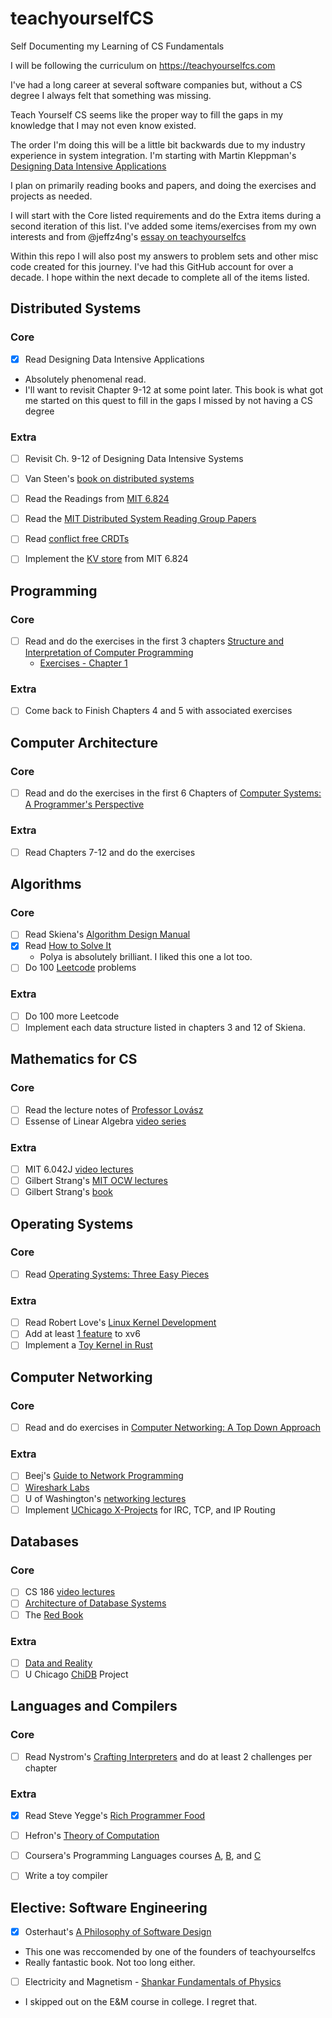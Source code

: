 # teachyourselfCS
Self Documenting my Learning of CS Fundamentals

I will be following the curriculum on https://teachyourselfcs.com

I've had a long career at several software companies but, without a CS degree I always felt that something was missing. 

Teach Yourself CS seems like the proper way to fill the gaps in my knowledge that I may not even know existed.

The order I'm doing this will be a little bit backwards due to my industry experience in system integration.
I'm starting with Martin Kleppman's [Designing Data Intensive Applications](https://smile.amazon.com/Designing-Data-Intensive-Applications-Reliable-Maintainable-ebook/dp/B06XPJML5D/)

I plan on primarily reading books and papers, and doing the exercises and projects as needed. 

I will start with the Core listed requirements and do the Extra items during a second iteration of this list. 
I've added some items/exercises from my own interests and from @jeffz4ng's [essay on teachyourselfcs](https://jeffzh4ng.com/essays/thoughts-on-teachyourselfcs.html)

Within this repo I will also post my answers to problem sets and other misc code created for this journey. 
I've had this GitHub account for over a decade. I hope within the next decade to complete all of the items listed.

## Distributed Systems
### Core
- [x] Read Designing Data Intensive Applications
 - Absolutely phenomenal read. 
 - I'll want to revisit Chapter 9-12 at some point later. This book is what got me started on this quest to fill in the gaps I missed by not having a CS degree

### Extra
- [ ] Revisit Ch. 9-12 of Designing Data Intensive Systems
- [ ] Van Steen's [book on distributed systems](https://www.amazon.com/gp/product/1543057381/ref=ox_sc_act_title_1?smid=ATVPDKIKX0DER&psc=1)
- [ ] Read the Readings from [MIT 6.824](https://pdos.csail.mit.edu/6.824/schedule.html)
- [ ] Read the [MIT Distributed System Reading Group Papers](http://dsrg.pdos.csail.mit.edu/papers/)
- [ ] Read [conflict free CRDTs](https://jzhao.xyz/posts/bft-json-crdt/)
- [ ] Implement the [KV store](https://pdos.csail.mit.edu/6.824/labs/lab-kvraft.html) from MIT 6.824


## Programming
 ### Core
- [ ] Read and do the exercises in the first 3 chapters  [Structure and Interpretation of Computer Programming](https://mitpress.mit.edu/sites/default/files/sicp/full-text/book/book.html)
  - [Exercises - Chapter 1](SICP_1.md)
 ### Extra
- [ ] Come back to Finish Chapters 4 and 5 with associated exercises

## Computer Architecture
### Core
- [ ] Read and do the exercises in the first 6 Chapters of [Computer Systems: A Programmer's Perspective](http://csapp.cs.cmu.edu/3e/home.html)
### Extra
- [ ] Read Chapters 7-12 and do the exercises 

## Algorithms
### Core
- [ ] Read Skiena's [Algorithm Design Manual](https://smile.amazon.com/Algorithm-Design-Manual-Steven-Skiena/dp/1848000693/)
- [x] Read [How to Solve It](https://smile.amazon.com/How-Solve-Mathematical-Princeton-Science/dp/069116407X/)
  - Polya is absolutely brilliant. I liked this one a lot too. 
- [ ] Do 100 [Leetcode](https://www.leetcode.com) problems 
### Extra
- [ ] Do 100 more Leetcode
- [ ] Implement each data structure listed in chapters 3 and 12 of Skiena.

## Mathematics for CS
### Core
- [ ] Read the lecture notes of [Professor Lovász](https://cims.nyu.edu/~regev/teaching/discrete_math_fall_2005/dmbook.pdf)
- [ ] Essense of Linear Algebra [video series](https://www.youtube.com/playlist?list=PLZHQObOWTQDPD3MizzM2xVFitgF8hE_ab)
### Extra
- [ ] MIT 6.042J [video lectures](https://ocw.mit.edu/courses/6-042j-mathematics-for-computer-science-fall-2010/video_galleries/video-lectures/)
- [ ] Gilbert Strang's [MIT OCW lectures](https://ocw.mit.edu/courses/18-06sc-linear-algebra-fall-2011/pages/ax-b-and-the-four-subspaces/the-geometry-of-linear-equations/)
- [ ] Gilbert Strang's [book](https://www.amazon.com/Introduction-Linear-Algebra-Gilbert-Strang/dp/0980232775/)

## Operating Systems
### Core
- [ ] Read [Operating Systems: Three Easy Pieces](http://pages.cs.wisc.edu/~remzi/OSTEP/)
### Extra
- [ ] Read Robert Love's [Linux Kernel Development](https://www.amazon.com/Linux-Kernel-Development-Robert-Love/dp/0672329468)
- [ ] Add at least [1 feature](https://pages.cs.wisc.edu/~remzi/OSTEP/lab-projects-xv6.pdf) to xv6
- [ ] Implement a [Toy Kernel in Rust](https://os.phil-opp.com)

## Computer Networking
### Core
- [ ] Read and do exercises in [Computer Networking: A Top Down Approach](https://smile.amazon.com/Computer-Networking-Top-Down-Approach-7th/dp/0133594149/)
### Extra
- [ ] Beej's [Guide to Network Programming](https://beej.us/guide/bgnet/html/)
- [ ] [Wireshark Labs](https://gaia.cs.umass.edu/kurose_ross/wireshark.php)
- [ ] U of Washington's [networking lectures](https://www.youtube.com/watch?v=xKNPTYtTnAo&list=PLVEo1P9gAninM7KwP1KKolfMQdNs6P6Am)
- [ ] Implement [UChicago X-Projects](http://chi.cs.uchicago.edu/index.html#) for IRC, TCP, and IP Routing

## Databases
### Core
- [ ] CS 186 [video lectures](https://www.youtube.com/user/CS186Berkeley/videos)
- [ ] [Architecture of Database Systems](http://db.cs.berkeley.edu/papers/fntdb07-architecture.pdf)
- [ ] The [Red Book](http://www.redbook.io/)

### Extra

- [ ] [Data and Reality](https://www.amazon.com/Data-Reality-Perspective-Perceiving-Information/dp/1935504215)
- [ ] U Chicago [ChiDB](http://chi.cs.uchicago.edu/chidb/index.html) Project

## Languages and Compilers
### Core
- [ ] Read Nystrom's [Crafting Interpreters](https://craftinginterpreters.com/contents.html) and do at least 2 challenges per chapter
### Extra
- [x] Read Steve Yegge's [Rich Programmer Food](https://steve-yegge.blogspot.com/2007/06/rich-programmer-food.html)
- [ ] Hefron's [Theory of Computation](https://hefferon.net/computation/index.html)
- [ ] Coursera's Programming Languages courses [A](https://www.coursera.org/learn/programming-languages-part-a), [B](https://www.coursera.org/learn/programming-languages-part-b), and [C](https://www.coursera.org/learn/programming-languages-part-c)
- [ ] Write a toy compiler


## Elective: Software Engineering

- [x] Osterhaut's [A Philosophy of Software Design](https://www.amazon.com/Philosophy-Software-Design-2nd/dp/173210221X/ref=monarch_sidesheet)
 - This one was reccomended by one of the founders of teachyourselfcs
 - Really fantastic book. Not too long either. 
 
 - [ ] Electricity and Magnetism - [Shankar Fundamentals of Physics](https://www.amazon.com/Fundamentals-Physics-II-Electromagnetism-Mechanics/dp/0300243782/ref=sr_1_3?crid=23EAQ65MELPWW&keywords=shankar+physics&qid=1669470175&sprefix=%2Caps%2C74&sr=8-3) 
  - I skipped out on the E&M course in college. I regret that. 
